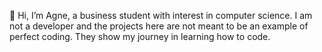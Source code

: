 👋 Hi, I’m Agne, a business student with interest in computer science.
I am not a developer and the projects here are not meant to be an 
example of perfect coding. They show my journey in learning how to
code.

